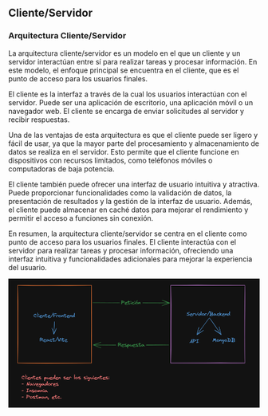 
## Cliente/Servidor

### Arquitectura Cliente/Servidor

La arquitectura cliente/servidor es un modelo en el que un cliente y un servidor interactúan entre sí para realizar tareas y procesar información. En este modelo, el enfoque principal se encuentra en el cliente, que es el punto de acceso para los usuarios finales.

El cliente es la interfaz a través de la cual los usuarios interactúan con el servidor. Puede ser una aplicación de escritorio, una aplicación móvil o un navegador web. El cliente se encarga de enviar solicitudes al servidor y recibir respuestas.

Una de las ventajas de esta arquitectura es que el cliente puede ser ligero y fácil de usar, ya que la mayor parte del procesamiento y almacenamiento de datos se realiza en el servidor. Esto permite que el cliente funcione en dispositivos con recursos limitados, como teléfonos móviles o computadoras de baja potencia.

El cliente también puede ofrecer una interfaz de usuario intuitiva y atractiva. Puede proporcionar funcionalidades como la validación de datos, la presentación de resultados y la gestión de la interfaz de usuario. Además, el cliente puede almacenar en caché datos para mejorar el rendimiento y permitir el acceso a funciones sin conexión.

En resumen, la arquitectura cliente/servidor se centra en el cliente como punto de acceso para los usuarios finales. El cliente interactúa con el servidor para realizar tareas y procesar información, ofreciendo una interfaz intuitiva y funcionalidades adicionales para mejorar la experiencia del usuario.

![arquitectura.png](../images/Arquitectura%20cliente-servidor.png)